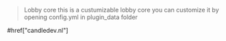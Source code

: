 > Lobby core
this is a custumizable lobby core you can customize it by opening config.yml in plugin_data folder

#href["candledev.nl"] 

